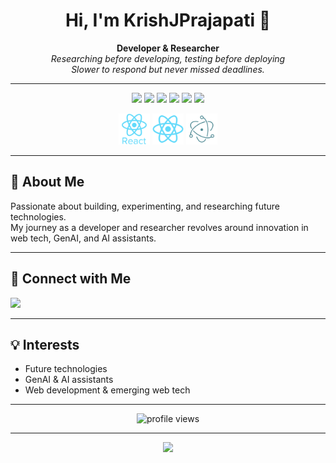 <h1 align="center">Hi, I'm KrishJPrajapati 👋</h1>
<p align="center">
  <b>Developer & Researcher</b><br>
  <i>Researching before developing, testing before deploying</i><br>
  <i>Slower to respond but never missed deadlines.</i>
</p>

---

<p align="center">
  <img src="https://img.shields.io/badge/Javascript-F7DF1E?style=for-the-badge&logo=javascript&logoColor=black"/>
  <img src="https://img.shields.io/badge/Python-3776AB?style=for-the-badge&logo=python&logoColor=white"/>
  <img src="https://img.shields.io/badge/C-00599C?style=for-the-badge&logo=c&logoColor=white"/>
  <img src="https://img.shields.io/badge/Postgres-4169E1?style=for-the-badge&logo=postgresql&logoColor=white"/>
  <img src="https://img.shields.io/badge/MongoDB-47A248?style=for-the-badge&logo=mongodb&logoColor=white"/>
  <img src="https://img.shields.io/badge/VectorDB-FF9900?style=for-the-badge"/>
</p>

<p align="center">
  <img src="https://raw.githubusercontent.com/devicons/devicon/master/icons/react/react-original-wordmark.svg" alt="React" width="50"/>
  <img src="https://raw.githubusercontent.com/devicons/devicon/master/icons/react/react-original.svg" alt="React Native" width="50"/>
  <img src="https://raw.githubusercontent.com/devicons/devicon/master/icons/electron/electron-original.svg" alt="Electron" width="50"/>
</p>

---

## 🚀 About Me

Passionate about building, experimenting, and researching future technologies.<br>
My journey as a developer and researcher revolves around innovation in web tech, GenAI, and AI assistants.

---

## 🔗 Connect with Me

<p>
  <a href="https://www.linkedin.com/in/krish-prajapati2538/">
    <img src="https://img.shields.io/badge/LinkedIn-0A66C2?style=for-the-badge&logo=linkedin&logoColor=white"/>
  </a>
</p>

---

## 💡 Interests

- Future technologies
- GenAI & AI assistants
- Web development & emerging web tech

---

<p align="center">
  <img src="https://komarev.com/ghpvc/?username=KrishJPrajapati&style=for-the-badge" alt="profile views"/>
</p>

---

<p align="center">
  <img src="https://readme-typing-svg.demolab.com?font=Fira+Code&weight=500&size=24&pause=1000&color=F70000&center=true&vCenter=true&width=435&lines=Welcome+to+my+GitHub!;Let's+Connect+and+Innovate;Keep+Exploring+New+Tech!"/>
</p>
